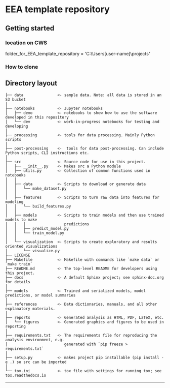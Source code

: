 
EEA template repository
==============================


Getting started
-------------------------------------------------------------------------------------------

### location on CWS
folder_for_EEA_template_repository = 'C:\Users\[user-name]\projects\'

### How to clone



Directory layout
-------------------------------------------------------------------------------------------

    ├── data               <- sample data. Note: all data is stored in an S3 bucket
    │
    ├── notebooks          <- Jupyter notebooks
    │   ├── demo           <- notebooks to show how to use the software developed in this repository
    │   └── dev            <- work-in-progress notebooks for testing and developing
    │
    ├── processing         <- tools for data processing. Mainly Python scripts
    │
    ├── post-processing    <-  tools for data post-processing. Can include Python scripts, CLI instructions etc.
    │
    ├── src                <- Source code for use in this project.
    │   ├── __init__.py    <- Makes src a Python module
    │   ├── utils.py       <- Collection of common functions used in notebooks
    │   │
    │   ├── data           <- Scripts to download or generate data
    │   │   └── make_dataset.py
    │   │
    │   ├── features       <- Scripts to turn raw data into features for modeling
    │   │   └── build_features.py
    │   │
    │   ├── models         <- Scripts to train models and then use trained models to make
    │   │   │                 predictions
    │   │   ├── predict_model.py
    │   │   └── train_model.py
    │   │
    │   └── visualization  <- Scripts to create exploratory and results oriented visualizations
    │       └── visualize.py
    ├── LICENSE
    ├── Makefile           <- Makefile with commands like `make data` or `make train`
    ├── README.md          <- The top-level README for developers using this project.
    ├── docs               <- A default Sphinx project; see sphinx-doc.org for details
    │
    ├── models             <- Trained and serialized models, model predictions, or model summaries
    │
    ├── references         <- Data dictionaries, manuals, and all other explanatory materials.
    │
    ├── reports            <- Generated analysis as HTML, PDF, LaTeX, etc.
    │   └── figures        <- Generated graphics and figures to be used in reporting
    │
    ├── requirements.txt   <- The requirements file for reproducing the analysis environment, e.g.
    │                         generated with `pip freeze > requirements.txt`
    │
    ├── setup.py           <- makes project pip installable (pip install -e .) so src can be imported
    │
    └── tox.ini            <- tox file with settings for running tox; see tox.readthedocs.io

--------

